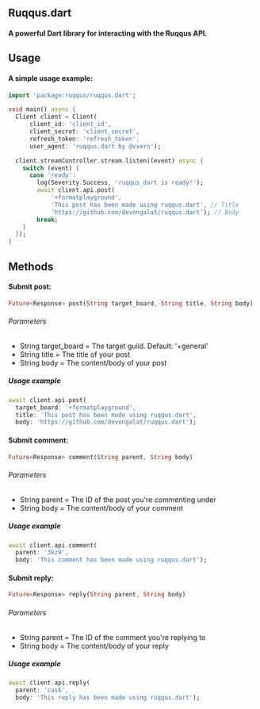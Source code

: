 ## Ruqqus.dart
#### A powerful Dart library for interacting with the Ruqqus API.

## Usage

#### A simple usage example:

```dart
import 'package:ruqqus/ruqqus.dart';

void main() async {
  Client client = Client(
      client_id: 'client_id',
      client_secret: 'client_secret',
      refresh_token: 'refresh_token',
      user_agent: 'ruqqus.dart by @vxern');

  client.streamController.stream.listen((event) async {
    switch (event) {
      case 'ready':
        log(Severity.Success, 'ruqqus_dart is ready!');
        await client.api.post(
            '+formatplayground',
            'This post has been made using ruqqus.dart', // Title
            'https://github.com/devongalat/ruqqus.dart'); // Body
        break;
    }
  });
}
```

## Methods

#### Submit post:
```dart
Future<Response> post(String target_board, String title, String body)
```
###### Parameters
- String target_board = The target guild. Default: '+general'
- String title = The title of your post
- String body = The content/body of your post

##### Usage example
```dart
await client.api.post(
  target_board: '+formatplayground',
  title: 'This post has been made using ruqqus.dart',
  body: 'https://github.com/devongalat/ruqqus.dart');
```

#### Submit comment:
```dart
Future<Response> comment(String parent, String body)
```
###### Parameters
- String parent = The ID of the post you're commenting under
- String body = The content/body of your comment

##### Usage example
```dart
await client.api.comment(
  parent: '3kz9',
  body: 'This comment has been made using ruqqus.dart');
```

#### Submit reply:
```dart
Future<Response> reply(String parent, String body)
```
###### Parameters
- String parent = The ID of the comment you're replying to
- String body = The content/body of your reply

##### Usage example
```dart
await client.api.reply(
  parent: 'cas6',
  body: 'This reply has been made using ruqqus.dart');
```
